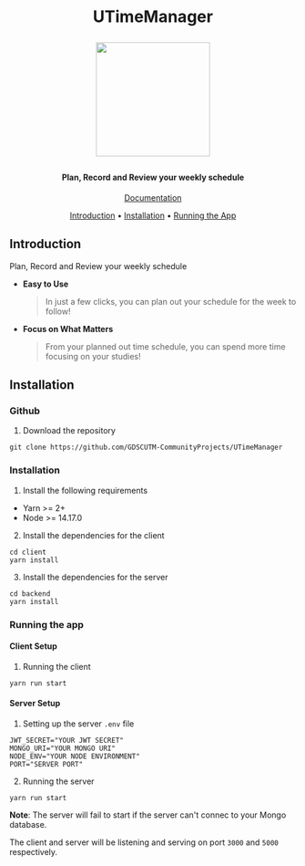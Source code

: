 <h1 align="center">
  <p align="center">UTimeManager</p>
  <p align="center" width="100%">
  <a href="https://utimemanager.netlify.app/">
    <img src="./docs/static/img/favicon.ico" width="200px" align="center">
  </a>
  </p>
  <h4 align="center">Plan, Record and Review your weekly schedule</h4>
  <p align="center" width="100%">
    <a href="https://utimemanager.netlify.app/">Documentation</a>
  </p>
</h1>

<p align="center">
  <a href="#introduction">Introduction</a> •
  <a href="#installation">Installation</a> •
  <a href="#running-the-app">Running the App</a>
</p>

## Introduction

Plan, Record and Review your weekly schedule

- **Easy to Use**

  > In just a few clicks, you can plan out your schedule for the week to follow!

- **Focus on What Matters**

  > From your planned out time schedule, you can spend more time focusing on your studies!

## Installation

### Github

1. Download the repository

```
git clone https://github.com/GDSCUTM-CommunityProjects/UTimeManager
```

### Installation

1. Install the following requirements

- Yarn >= 2+
- Node >= 14.17.0

2. Install the dependencies for the client

```
cd client
yarn install
```

3. Install the dependencies for the server

```
cd backend
yarn install
```

### Running the app

#### Client Setup

1. Running the client

```
yarn run start
```

#### Server Setup

1. Setting up the server `.env` file

```
JWT_SECRET="YOUR JWT SECRET"
MONGO_URI="YOUR MONGO URI"
NODE_ENV="YOUR NODE ENVIRONMENT"
PORT="SERVER PORT"
```

2. Running the server

```
yarn run start
```

**Note**: The server will fail to start if the server can't connec to your Mongo database.

The client and server will be listening and serving on port `3000` and `5000` respectively.

